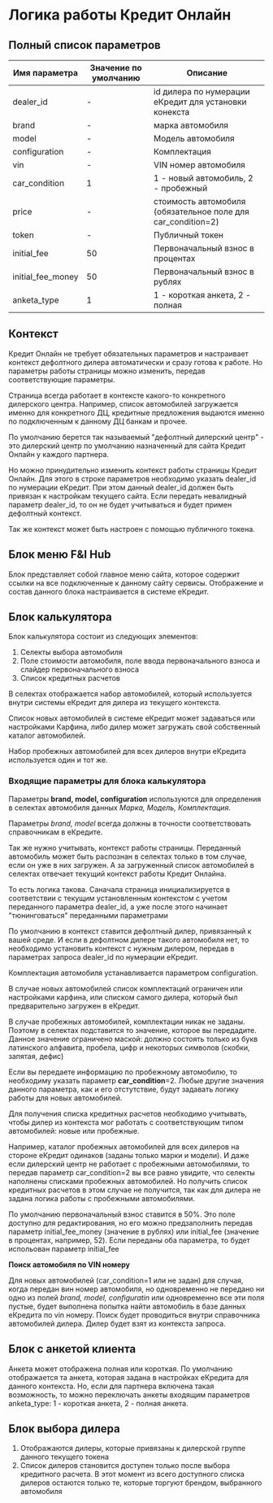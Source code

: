 # Логика работы Кредит Онлайн

## Полный список параметров
Имя параметра | Значение по умолчанию | Описание
--- | --- | ---
dealer_id | - | id дилера по нумерации еКредит для установки конекста
brand | - | марка автомобиля
model | - | Модель автомобиля
configuration | - | Комплектация
vin | - | VIN номер автомобиля
car_condition | 1 | 1 - новый автомобиль, 2 - пробежный
price | - | стоимость автомобиля (обязательное поле для car_condition=2)
token | - | Публичный токен
initial_fee | 50 | Первоначальный взнос в процентах
initial_fee_money | 50 | Первоначальный взнос в рублях
anketa_type | 1 | 1 - короткая анкета, 2 - полная


## Контекст
Кредит Онлайн не требует обязательных параметров и настраивает контекст дефолтного дилера автоматически и сразу готова к работе. Но параметры работы страницы можно изменить, передав соответствующие параметры.

Страница всегда работает в контексте какого-то конкретного дилерского центра. Например, список автомобилей загружается именно для конкретного ДЦ, кредитные предложения выдаются именно по подключенным к данному ДЦ банкам и прочее.

По умолчанию берется так называемый "дефолтный дилерский центр" - это дилерский центр по умолчанию назначенный для сайта Кредит Онлайн у каждого партнера.

Но можно принудительно изменить контекст работы страницы Кредит Онлайн. Для этого в строке параметров необходимо указать dealer_id по нумерации еКредит. При этом данный dealer_id должен быть привязан к настройкам текущего сайта. Если передать невалидный параметр dealer_id, то он не будет учитываться и будет примен дефолтный контекст.

Так же контекст может быть настроен с помощью публичного токена.


## Блок меню F&I Hub
Блок представляет собой главное меню сайта, которое содержит ссылки на все подключенные к данному сайту сервисы. Отображение и состав данного блока настраивается в системе еКредит.


## Блок калькулятора
Блок калькулятора состоит из следующих элементов:
1. Селекты выбора автомобиля
1. Поле стоимости автомобиля, поле ввода первоначального взноса и слайдер первоначального взноса
1. Список кредитных расчетов

В селектах отображается набор автомобилей, который используется внутри системы еКредит для дилера из текущего контекста.

Список новых автомобилей в системе еКредит может задаваться или настройками Карфина, либо дилер может загружать свой собственный каталог автомобилей.

Набор пробежных автомобилей для всех дилеров внутри еКредита используется один и тот же.

### Входящие параметры для блока калькулятора

Параметры **brand, model, configuration** используются для определения в селектах автомобиля данных *Марка, Модель, Комплектация*.

Параметры *brand, model* всегда должны в точности соответствовать справочникам в еКредите.

Так же нужно учитывать, контекст работы страницы. Переданный автомобиль может быть распознан в селектах только в том случае, если он уже в них загружен. А за загруженный список автомобилей в селектах отвечает текущий контекст работы Кредит Онлайна.

То есть логика такова. Саначала страница инициализируется в соответствии с текущим установленным контекстом с учетом переданного параметра dealer_id, а уже после этого начинает "тюнинговаться" переданными параметрами

По умолчанию в контекст ставится дефолтный дилер, привязанный к вашей среде. И если в дефолтном дилере такого автомобиля нет, то необходимо установить контекст с нужным дилером, передав в параметрах запроса dealer_id по нумерации еКредит.

Комплектация автомобиля устанавливается параметром configuration. 

В случае новых автомобилей список комплектаций ограничен или настройками карфина, или списком самого дилера, который был предварительно загружен в еКредит.

В случае пробежных автомобилей, комплектации никак не заданы. Поэтому в селектах подставится то значение, которое вы передадите. Данное значение ограничено маской: должно состоять только из букв латинского алфавита, пробела, цифр и некоторых символов (скобки, запятая, дефис)

Если вы передаете информацию по пробежному автомобилю, то необходиму указать параметр **car_condition**=2. Любые другие значения данного параметра, как и его отстутствие, будут задавать логику работы для новых автомобилей.

Для получения списка кредитных расчетов необходимо учитывать, чтобы дилер из контекста мог работать с соответствующим типом автомобилей: новые или пробежные.

Например, каталог пробежных автомобилей для всех дилеров на стороне еКредит одинаков (заданы только марки и модели). И даже если дилерский центр не работает с пробежными автомобилями, то передав параметр car_condition=2 вы все равно увидите, что селекты наполнены списками пробежных автомобилей. Но получить список кредитных расчетов в этом случае не получится, так как для дилера не задана логика работы с пробежными автомобилями.

По умолчанию первоначальный взнос ставится в 50%. Это поле доступно для редактирования, но его можно предзаполнить передав параметр initial_fee_money (значение в рублях) или initial_fee (значение в процентах, например, 52). Если переданы оба параметра, то будет испольован параметр initial_fee

**Поиск автомобиля по VIN номеру**

Для новых автомобилей (car_condition=1 или не задан) для случая, когда передан вин номер автомобиля, но одновременно не передано ни одно из полей *brand, model, configuratin* или одновременно все эти поля пустые, будет выполнена попытка найти автомобиль в базе данных еКредита по vin номеру. Поиск будет проводиться внутри справочника автомобилей дилера.  Дилер будет взят из контекста запроса.

## Блок с анкетой клиента
Анкета может отображена полная или короткая. По умолчанию отображается та анкета, которая задана в настройках еКредита для данного контекста. Но, если для партнера включена такая возможность, то можно переключать анкеты входящим параметров anketa_type: 1 - короткая анкета, 2 - полная анкета.

## Блок выбора дилера
1. Отображаются дилеры, которые привязаны к дилерской группе данного текущего токена
1. Список дилеров становится доступен только после выбора кредитного расчета. В этот момент из всего доступного списка дилеров остаются только те, которые торгуют брендом, выбранного автомобиля

